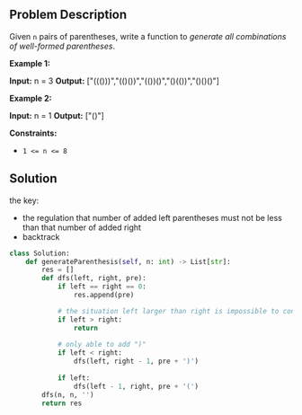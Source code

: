 
## Problem Description
Given `n` pairs of parentheses, write a function to _generate all combinations of well-formed parentheses_.

**Example 1:**

**Input:** n = 3
**Output:** \["((()))","(()())","(())()","()(())","()()()"\]

**Example 2:**

**Input:** n = 1
**Output:** \["()"\]

**Constraints:**

-   `1 <= n <= 8`

## Solution

the key:
* the regulation that number of added left parentheses must not be less than that number of added right 
* backtrack

```python
class Solution:
    def generateParenthesis(self, n: int) -> List[str]:
        res = []
        def dfs(left, right, pre):
            if left == right == 0:
                res.append(pre)

            # the situation left larger than right is impossible to construct 
            if left > right:
                return 
            
            # only able to add ")"
            if left < right:
                dfs(left, right - 1, pre + ')')
            
            if left:
                dfs(left - 1, right, pre + '(')
        dfs(n, n, '')
        return res        

```
